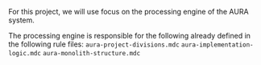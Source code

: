 
For this project, we will use focus on the processing engine of the AURA system.

The processing engine is responsible for the following already defined in the following rule files:
`aura-project-divisions.mdc`
`aura-implementation-logic.mdc`
`aura-monolith-structure.mdc`
